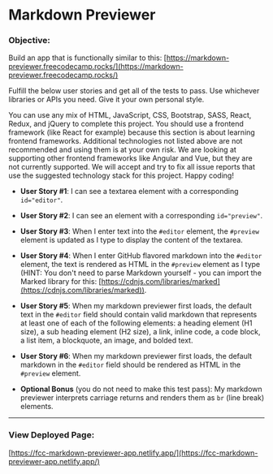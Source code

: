 # Markdown Previewer

### Objective:
Build an app that is functionally similar to this: [https://markdown-previewer.freecodecamp.rocks/](https://markdown-previewer.freecodecamp.rocks/)

Fulfill the below user stories and get all of the tests to pass. Use whichever libraries or APIs you need. Give it your own personal style.

You can use any mix of HTML, JavaScript, CSS, Bootstrap, SASS, React, Redux, and jQuery to complete this project. You should use a frontend framework (like React for example) because this section is about learning frontend frameworks. Additional technologies not listed above are not recommended and using them is at your own risk. We are looking at supporting other frontend frameworks like Angular and Vue, but they are not currently supported. We will accept and try to fix all issue reports that use the suggested technology stack for this project. Happy coding!

- **User Story #1**: I can see a textarea element with a corresponding `id="editor"`.

- **User Story #2**: I can see an element with a corresponding `id="preview"`.

- **User Story #3**: When I enter text into the `#editor` element, the `#preview` element is updated as I type to display the content of the textarea.

- **User Story #4**: When I enter GitHub flavored markdown into the `#editor` element, the text is rendered as HTML in the `#preview` element as I type (HINT: You don't need to parse Markdown yourself - you can import the Marked library for this: [https://cdnjs.com/libraries/marked](https://cdnjs.com/libraries/marked)).

- **User Story #5**: When my markdown previewer first loads, the default text in the `#editor` field should contain valid markdown that represents at least one of each of the following elements: a heading element (H1 size), a sub heading element (H2 size), a link, inline code, a code block, a list item, a blockquote, an image, and bolded text.

- **User Story #6**: When my markdown previewer first loads, the default markdown in the `#editor` field should be rendered as HTML in the `#preview` element.

- **Optional Bonus** (you do not need to make this test pass): My markdown previewer interprets carriage returns and renders them as `br` (line break) elements.


---
### View Deployed Page:
[https://fcc-markdown-previewer-app.netlify.app/](https://fcc-markdown-previewer-app.netlify.app/)
